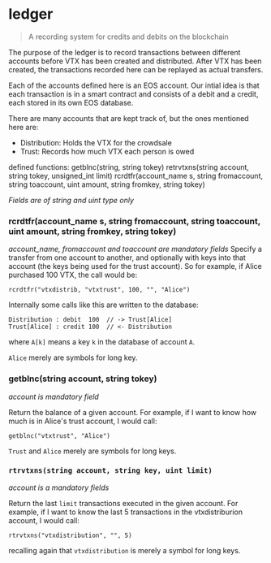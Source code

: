 # ledger
> A recording system for credits and debits on the blockchain

The purpose of the ledger is to record transactions between different accounts before VTX has been
created and distributed. After VTX has been created, the transactions recorded here can be replayed
as actual transfers.

Each of the accounts defined here is an EOS account. Our intial idea is that each transaction is in
a smart contract and consists of a debit and a credit, each stored in its own EOS database.

There are many accounts that are kept track of, but the ones mentioned here are:
- Distribution: Holds the VTX for the crowdsale
- Trust: Records how much VTX each person is owed

defined functions:
getblnc(string, string tokey) 
retrvtxns(string account, string tokey, unsigned_int limit)
rcrdtfr(account_name s, string fromaccount, string toaccount, uint amount, string fromkey, string tokey) 

*Fields are of string and uint type only*

### rcrdtfr(account_name s, string fromaccount, string toaccount, uint amount, string fromkey, string tokey) 
*account_name, fromaccount and toaccount are mandatory fields*
Specify a transfer from one account to another, and optionally with keys into that account (the keys
being used for the trust account). So for example, if Alice purchased 100 VTX, the call would be:

`rcrdtfr("vtxdistrib, "vtxtrust", 100, "", "Alice")`

Internally some calls like this are written to the database:

```
Distribution : debit  100  // -> Trust[Alice]
Trust[Alice] : credit 100  // <- Distribution
```
where `A[k]` means a key `k` in the database of account `A`. 

`Alice` merely are symbols for long key.

### getblnc(string account, string tokey) 
*account is mandatory field*

Return the balance of a given account. For example, if I want to know how much is in Alice's trust
account, I would call:

`getblnc("vtxtrust", "Alice")`

`Trust` and `Alice` merely are symbols for long keys.

### `rtrvtxns(string account, string key, uint limit)`
*account is a mandatory fields*

Return the last `limit` transactions executed in the given account. For example, if I want to know
the last 5 transactions in the vtxdistriburion account, I would call:

`rtrvtxns("vtxdistribution", "", 5)`

recalling again that `vtxdistribution` is merely a symbol for long keys.


